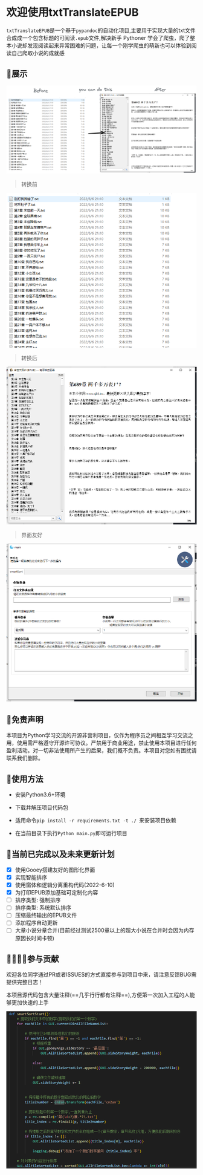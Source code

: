# 欢迎使用txtTranslateEPUB

`txtTranslateEPUB`是一个基于`pypandoc`的自动化项目,主要用于实现大量的txt文件合成成一个包含标题的可阅读`.epub`文件,解决新手 Pythoner 学会了爬虫，爬了整本小说却发现阅读起来异常困难的问题，让每一个刚学爬虫的萌新也可以体验到阅读自己爬取小说的成就感

## 📅展示

![介绍](./img/0.png)

> 转换前

![转换前](./img/1.png)

> 转换后

![转换后](./img/2.png)

> 界面友好

![界面友好](./img/3.png)

## 📃免责声明

本项目为Python学习交流的开源非营利项目，仅作为程序员之间相互学习交流之用，使用需严格遵守开源许可协议。严禁用于商业用途，禁止使用本项目进行任何盈利活动。对一切非法使用所产生的后果，我们概不负责。本项目对您如有困扰请联系我们删除。

## 📗使用方法

- 安装Python3.6+环境

- 下载并解压项目代码包
- 适用命令`pip install -r requirements.txt -t ./ `来安装项目依赖
- 在当前目录下执行`Python main.py`即可运行项目

## 🚀当前已完成以及未来更新计划

- [x]  使用Gooey搭建友好的图形化界面
- [x]  实现智能排序
- [x]  使用窗体和逻辑分离重构代码(2022-6-10)
- [x]  为打印EPUB添加基础可定制化内容
- [ ]  排序类型: 强制排序
- [ ]  排序类型: 系统默认排序
- [ ]  压缩最终输出的EPUB文件
- [ ]  添加程序自动更新
- [ ]  大章小说分章合并(目前经过测试2500章以上的超大小说在合并时会因为内存原因长时间卡顿) 

## 👨‍👨‍👦‍👦参与贡献

欢迎各位同学通过PR或者ISSUES的方式直接参与到项目中来，请注意反馈BUG需提供完整日志！

本项目源代码包含大量注释(==几乎行行都有注释==),方便第一次加入工程的人能够更加快速的上手

![代码演示](./img/4.png)

